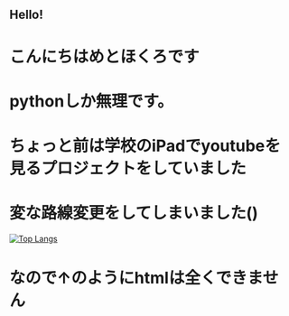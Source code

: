 ## Hello!
# こんにちはめとほくろです
# pythonしか無理です。
# ちょっと前は学校のiPadでyoutubeを見るプロジェクトをしていました
# 変な路線変更をしてしまいました()
[![Top Langs](https://github-readme-stats.vercel.app/api/top-langs/?username=metohokuro)](https://github.com/anuraghazra/github-readme-stats)
# なので↑のようにhtmlは全くできません

<!--
**metohokuro/metohokuro** is a ✨ _special_ ✨ repository because its `README.md` (this file) appears on your GitHub profile.

Here are some ideas to get you started:

- 🔭 I’m currently working on ...
- 🌱 I’m currently learning ...
- 👯 I’m looking to collaborate on ...
- 🤔 I’m looking for help with ...
- 💬 Ask me about ...
- 📫 How to reach me: ...
- 😄 Pronouns: ...
- ⚡ Fun fact: ...
-->
